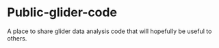 # Public-glider-code
A place to share glider data analysis code that will hopefully be useful to others. 
